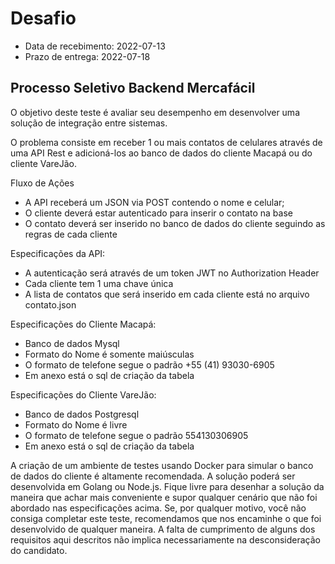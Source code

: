 # Desafio

* Data de recebimento: 2022-07-13
* Prazo de entrega: 2022-07-18

## Processo Seletivo Backend Mercafácil

O objetivo deste teste é avaliar seu desempenho em desenvolver uma solução de integração entre sistemas.

O problema consiste em receber 1 ou mais contatos de celulares através de uma API Rest e adicioná-los ao banco de dados do cliente Macapá ou do cliente VareJão.

Fluxo de Ações

* A API receberá um JSON via POST contendo o nome e celular;
* O cliente deverá estar autenticado para inserir o contato na base
* O contato deverá ser inserido no banco de dados do cliente seguindo as regras de cada cliente

Especificações da API:

* A autenticação será através de um token JWT no Authorization Header
* Cada cliente tem 1 uma chave única
* A lista de contatos que será inserido em cada cliente está no arquivo contato.json

Especificações do Cliente Macapá:

* Banco de dados Mysql
* Formato do Nome é somente maiúsculas
* O formato de telefone segue o padrão +55 (41) 93030-6905
* Em anexo está o sql de criação da tabela

Especificações do Cliente VareJão:

* Banco de dados Postgresql
* Formato do Nome é livre
* O formato de telefone segue o padrão 554130306905
* Em anexo está o sql de criação da tabela

A criação de um ambiente de testes usando Docker para simular o banco de dados do cliente é altamente recomendada. A solução poderá ser desenvolvida em Golang ou Node.js. Fique livre para desenhar a solução da maneira que achar mais conveniente e supor qualquer cenário que não foi abordado nas especificações acima. Se, por qualquer motivo, você não consiga completar este teste, recomendamos que nos encaminhe o que foi desenvolvido de qualquer maneira. A falta de cumprimento de alguns dos requisitos aqui descritos não implica necessariamente na desconsideração do candidato.

